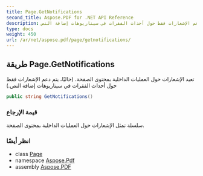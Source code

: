 ```yaml
---
title: Page.GetNotifications
second_title: Aspose.PDF for .NET API Reference
description: طريقة الصفحة. تعيد الإشعارات حول العمليات الداخلية بمحتوى الصفحة. حاليًا، يتم دعم الإشعارات فقط حول أحداث الفقرات في سيناريوهات إضافة النص
type: docs
weight: 450
url: /ar/net/aspose.pdf/page/getnotifications/
---
```

## طريقة Page.GetNotifications

تعيد الإشعارات حول العمليات الداخلية بمحتوى الصفحة. (حاليًا، يتم دعم الإشعارات فقط حول أحداث الفقرات في سيناريوهات إضافة النص.)

```csharp
public string GetNotifications()
```

### قيمة الإرجاع

سلسلة تمثل الإشعارات حول العمليات الداخلية بمحتوى الصفحة.

### انظر أيضًا

* class [Page](../)
* namespace [Aspose.Pdf](../../../aspose.pdf/)
* assembly [Aspose.PDF](../../../)